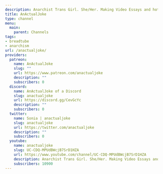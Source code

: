```yaml
---
description: Anarchist Trans Girl. She/Her. Making Video Essays and hot takes.
title: AnActualJoke
type: channel
menu:
  main:
    parent: Channels
tags:
- breadtube
- anarchism
url: /anactualjoke/
providers:
  patreon:
    name: AnActualJoke
    slug: ""
    url: https://www.patreon.com/anactualjoke
    description: ""
    subscribers: 0
  discord:
    name: AnActualJoke of a Discord
    slug: anactualjoke
    url: https://discord.gg/CevGcYc
    description: ""
    subscribers: 0
  twitter:
    name: Sonia | anactualjoke
    slug: anactualjoke
    url: https://twitter.com/anactualjoke
    description: ""
    subscribers: 0
  youtube:
    name: anactualjoke
    slug: UC-CDQ-MPUdBWcjB7SrD1HZA
    url: https://www.youtube.com/channel/UC-CDQ-MPUdBWcjB7SrD1HZA
    description: Anarchist Trans Girl. She/Her. Making Video Essays and hot takes.
    subscribers: 10900
---
```

